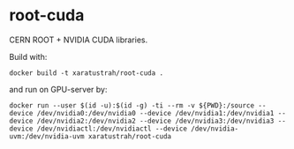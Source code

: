 # root-cuda

CERN ROOT + NVIDIA CUDA libraries.

Build with:

    docker build -t xaratustrah/root-cuda .

and run on GPU-server by:

    docker run --user $(id -u):$(id -g) -ti --rm -v ${PWD}:/source --device /dev/nvidia0:/dev/nvidia0 --device /dev/nvidia1:/dev/nvidia1 --device /dev/nvidia2:/dev/nvidia2 --device /dev/nvidia3:/dev/nvidia3 --device /dev/nvidiactl:/dev/nvidiactl --device /dev/nvidia-uvm:/dev/nvidia-uvm xaratustrah/root-cuda
